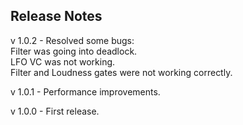 ## Release Notes

v 1.0.2 - Resolved some bugs:<br>
  Filter was going into deadlock.<br>
  LFO VC was not working.<br>
  Filter and Loudness gates were not working correctly.

v 1.0.1 - Performance improvements.

v 1.0.0 - First release.
